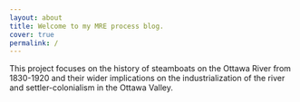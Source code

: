 ```yaml
---
layout: about
title: Welcome to my MRE process blog.
cover: true
permalink: /
---
```


<style>
@media ( max-width : 800px) {
    .resize1 {
        width: 150px !important;
    }
    .resize2 {
        display: none !important;
    }
}
</style>

This project focuses on the history of steamboats on the Ottawa River from 1830-1920 and their wider implications on the industrialization of the river and settler-colonialism in the Ottawa Valley. 


